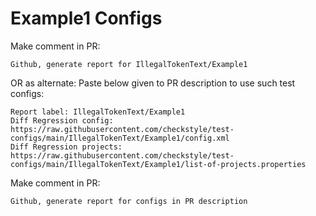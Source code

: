 # Example1 Configs
Make comment in PR:
```
Github, generate report for IllegalTokenText/Example1
```
OR as alternate:
Paste below given to PR description to use such test configs:
```
Report label: IllegalTokenText/Example1
Diff Regression config: https://raw.githubusercontent.com/checkstyle/test-configs/main/IllegalTokenText/Example1/config.xml
Diff Regression projects: https://raw.githubusercontent.com/checkstyle/test-configs/main/IllegalTokenText/Example1/list-of-projects.properties
```
Make comment in PR:
```
Github, generate report for configs in PR description
```
